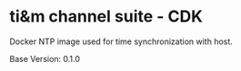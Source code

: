 # ti&m channel suite - CDK 

Docker NTP image used for time synchronization with host.

Base Version: 0.1.0
